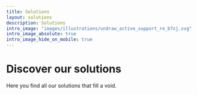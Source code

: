 ```yaml
---
title: Solutions
layout: solutions
description: Solutions
intro_image: "images/illustrations/undraw_active_support_re_b7sj.svg"
intro_image_absolute: true
intro_image_hide_on_mobile: true
---
```


# Discover our solutions

Here you find all our solutions that fill a void.<br /><br /><br /><br />
